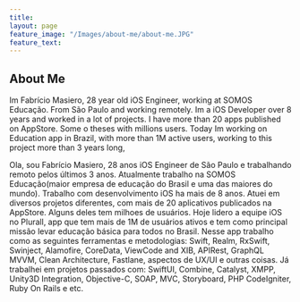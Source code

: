 ```yaml
---
title: 
layout: page
feature_image: "/Images/about-me/about-me.JPG"
feature_text: 
---
```


## About Me ##


Im Fabrício Masiero, 28 year old iOS Engineer, working at SOMOS Educação. From São Paulo and working remotely.
Im a iOS Developer over 8 years and worked in a lot of projects. I have more than 20 apps published on AppStore. Some o theses with millions users. Today Im working on Education app in Brazil, with more than 1M active users, working to this project more than 3 years long,


Ola, sou Fabrício Masiero, 28 anos iOS Engineer de São Paulo e trabalhando remoto pelos últimos 3 anos. Atualmente trabalho na SOMOS Educação(maior empresa de educação do Brasil e uma das maiores do mundo).
Trabalho com desenvolvimento iOS ha mais de 8 anos. Atuei em diversos projetos diferentes, com mais de 20 aplicativos publicados na AppStore. Alguns deles tem milhoes de usuários. Hoje lidero a equipe iOS no Plurall, app que tem mais de 1M de usuários ativos e tem como principal missão levar educação básica para todos no Brasil. Nesse app trabalho como as seguintes ferramentas e metodologias: Swift, Realm, RxSwift, Swinject, Alamofire, CoreData, ViewCode and XIB, APIRest, GraphQL MVVM, Clean Architecture, Fastlane, aspectos de UX/UI e outras coisas.
Já trabalhei em projetos passados com: SwiftUI, Combine, Catalyst, XMPP, Unity3D Integration, Objective-C, SOAP, MVC, Storyboard, PHP CodeIgniter, Ruby On Rails e etc.



<!-- ![Kitten](./Images/about-me/about-me.JPG "A cute kitten") -->
<!-- <div>
<img src="Images/about-me/about-me.JPG" alt="Plurall"
	title="Plurall App" width="200" height="200" />
    <img src="Images/about-me/about-me.JPG" alt="Plurall"
	title="Plurall App" width="200" height="200" />
</div> -->
<!-- <img src="/Images/about-me/about-me.JPG" width="20" height="20"/>
</div> -->

<!-- ![teste](/Images/2019-11-04-how-to-turn-darkmode-ios9/My-Color-Extension.png){height=20px width=20px} -->

<!-- ![teste](/Images/2019-11-04-how-to-turn-darkmode-ios9/My-Color-Extension.png) -->

